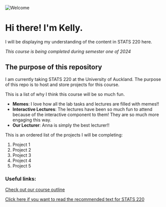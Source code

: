 ![Welcome](https://www.google.com/url?sa=i&url=https%3A%2F%2Fwww.pinterest.com%2Fpin%2Fhey-there-gif-heythere-flirty-kingjulien-discover-share-gifs--521432463102616011%2F&psig=AOvVaw2CsYvqcdIIpR_brMYkuppz&ust=1710204949968000&source=images&cd=vfe&opi=89978449&ved=0CBIQjRxqFwoTCJCXzI6A64QDFQAAAAAdAAAAABAI)

# Hi there! I'm Kelly.

I will be displaying my understanding of the content in STATS 220 here.

*This course is being completed during semester one of 2024*

## The purpose of this repository

I am currently taking STATS 220 at the University of Auckland.
The purpose of this repo is to host and store projects for this course.

This is a list of why I think this course will be so much fun.
- **Memes**: I love how all the lab tasks and lectures are filled with memes!!
- **Interactive Lectures**: The lectures have been so much fun to attend because of the interactive component to them! They are so much more engaging this way.
- **Our Lecturer**: Anna is simply the best lecturer!!

This is an ordered list of the projects I will be completing:
1. Project 1
2. Project 2
3. Project 3
4. Project 4
5. Project 5

### Useful links:
[Check out our course outline](https://courseoutline.auckland.ac.nz/dco/course/STATS/220)

[Click here if you want to read the recommended text for STATS 220](https://r4ds.had.co.nz/)
